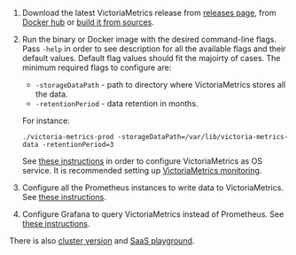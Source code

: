 1. Download the latest VictoriaMetrics release from [releases page](https://github.com/VictoriaMetrics/VictoriaMetrics/releases),
   from [Docker hub](https://hub.docker.com/r/valyala/victoria-metrics/)
   or [build it from sources](https://github.com/VictoriaMetrics/VictoriaMetrics/wiki/Single-server-VictoriaMetrics#how-to-build-from-sources).

2. Run the binary or Docker image with the desired command-line flags. Pass `-help` in order to see description for all the available flags
   and their default values. Default flag values should fit the majoirty of cases. The minimum required flags to configure are:

   * `-storageDataPath` - path to directory where VictoriaMetrics stores all the data.
   * `-retentionPeriod` - data retention in months.

   For instance:

   `./victoria-metrics-prod -storageDataPath=/var/lib/victoria-metrics-data -retentionPeriod=3`

   See [these instructions](https://github.com/VictoriaMetrics/VictoriaMetrics/issues/43) in order to configure VictoriaMetrics as OS service.
   It is recommended setting up [VictoriaMetrics monitoring](https://github.com/VictoriaMetrics/VictoriaMetrics/blob/master/README.md#monitoring).

3. Configure all the Prometheus instances to write data to VictoriaMetrics.
   See [these instructions](https://github.com/VictoriaMetrics/VictoriaMetrics/wiki/Single-server-VictoriaMetrics#prometheus-setup).

4. Configure Grafana to query VictoriaMetrics instead of Prometheus.
   See [these instructions](https://github.com/VictoriaMetrics/VictoriaMetrics/wiki/Single-server-VictoriaMetrics#grafana-setup).


There is also [cluster version](https://github.com/VictoriaMetrics/VictoriaMetrics/tree/cluster) and [SaaS playground](https://play.victoriametrics.com/signIn).
